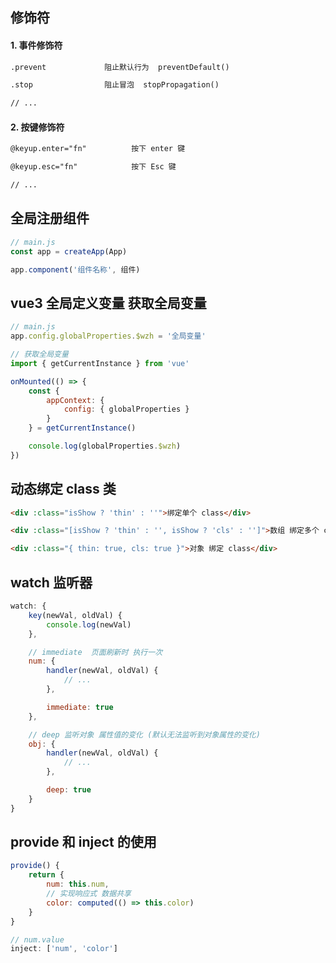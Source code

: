##

## 修饰符

#### 1. 事件修饰符

```txt
.prevent             阻止默认行为  preventDefault()

.stop                阻止冒泡  stopPropagation()

// ...
```

#### 2. 按键修饰符

```txt
@keyup.enter="fn"          按下 enter 键

@keyup.esc="fn"            按下 Esc 键

// ...
```

## 全局注册组件

```javascript
// main.js
const app = createApp(App)

app.component('组件名称', 组件)
```

## vue3 全局定义变量 获取全局变量

```javascript
// main.js
app.config.globalProperties.$wzh = '全局变量'
```

```javascript
// 获取全局变量
import { getCurrentInstance } from 'vue'

onMounted(() => {
    const {
        appContext: {
            config: { globalProperties }
        }
    } = getCurrentInstance()

    console.log(globalProperties.$wzh)
})
```

## 动态绑定 class 类

```html
<div :class="isShow ? 'thin' : ''">绑定单个 class</div>

<div :class="[isShow ? 'thin' : '', isShow ? 'cls' : '']">数组 绑定多个 class</div>

<div :class="{ thin: true, cls: true }">对象 绑定 class</div>
```

## watch 监听器

```javascript
watch: {
    key(newVal, oldVal) {
        console.log(newVal)
    },

    // immediate  页面刷新时 执行一次
    num: {
        handler(newVal, oldVal) {
            // ...
        },

        immediate: true
    },

    // deep 监听对象 属性值的变化 (默认无法监听到对象属性的变化)
    obj: {
        handler(newVal, oldVal) {
            // ...
        },

        deep: true
    }
}
```

## provide 和 inject 的使用

```javascript
provide() {
    return {
        num: this.num,
        // 实现响应式 数据共享
        color: computed(() => this.color)
    }
}
```

```javascript
// num.value
inject: ['num', 'color']
```
